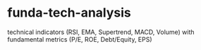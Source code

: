 # funda-tech-analysis
technical indicators (RSI, EMA, Supertrend, MACD, Volume) with fundamental metrics (P/E, ROE, Debt/Equity, EPS)
